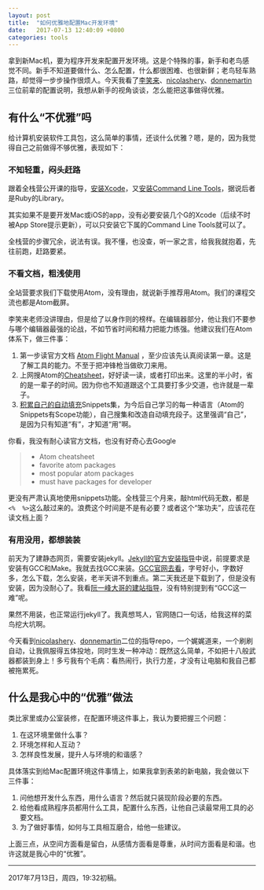 ```yaml
---
layout: post
title:  "如何优雅地配置Mac开发环境"
date:   2017-07-13 12:40:09 +0800
categories: tools
---
```


拿到新Mac机，要为程序开发来配置开发环境。这是个特殊的事，新手和老鸟感觉不同。新手不知道要做什么、怎么配置，什么都很困难、也很新鲜；老鸟轻车熟路，却觉得一步步操作很烦人。今天我看了[李笑来](http://lixiaolai.com/2016/06/16/makecs-basic-dev-env-settup/)、[nicolashery](https://github.com/nicolashery)、[donnemartin](https://github.com/donnemartin)三位前辈的配置说明，我想从新手的视角谈谈，怎么能把这事做得优雅。

## 有什么“不优雅”吗

给计算机安装软件工具包，这么简单的事情，还谈什么优雅？嗯，是的，因为我觉得自己之前做得不够优雅，表现如下：

### 不知轻重，闷头赶路

跟着全栈营公开课的指导，[安装Xcode](https://fullstack.xinshengdaxue.com/posts/8)，又[安装Command Line Tools](https://fullstack.xinshengdaxue.com/posts/9)，据说后者是Ruby的Library。

其实如果不是要开发Mac或iOS的app，没有必要安装几个G的Xcode（后续不时被App Store提示更新），可以只安装它下属的Command Line Tools就可以了。

全栈营的步骤冗余，说法有误。我不懂，也没查，听一家之言，给我我就抱着，先往前跑，赶路要紧。

### 不看文档，粗浅使用

全站营要求我们下载使用Atom，没有理由，就说新手推荐用Atom。我们的课程交流也都是Atom截屏。

李笑来老师没讲理由，但是给了以身作则的榜样。在编辑器部分，他让我们不要参与哪个编辑器最强的论战，不如节省时间和精力把能力练强。他建议我们在Atom体系下，做三件事：

1. 第一步读官方文档 [Atom Flight Manual](http://flight-manual.atom.io/) ，至少应该先认真阅读第一章。这是了解工具的能力。不至于把冲锋枪当做砍刀来用。
2. 上网搜Atom的[Cheatsheet](http://d2wy8f7a9ursnm.cloudfront.net/atom-editor-cheat-sheet.pdf)，好好读一读，或者打印出来。这里的半小时，省的是一辈子的时间。因为你也不知道跟这个工具要打多少交道，也许就是一辈子。
3. [积累自己的自动填充](http://lixiaolai.com/2016/06/17/makecs-atom-advanced/)Snippets集，为今后自己学习的每一种语言（Atom的Snippets有Scope功能），自己搜集和改造自动填充段子。这里强调“自己”，是因为只有知道“有”，才知道“用”啊。

你看，我没有耐心读官方文档，也没有好奇心去Google

> - Atom cheatsheet
> - favorite atom packages
> - most popular atom packages
> - must have packages for developer

更没有严肃认真地使用snippets功能。全栈营三个月来，敲html代码无数，都是`<%  %>`这么敲过来的。浪费这个时间是不是有必要？或者这个“笨功夫”，应该花在读文档上面？

### 有用没用，都想装装

前天为了建静态网页，需要安装jekyll。[Jekyll的官方安装指导](https://jekyllrb.com/docs/installation/)中说，前提要求是安装有GCC和Make。我就去找GCC来装。[GCC官网去看](https://gcc.gnu.org/install/)，字号好小，字数好多，怎么下载，怎么安装，老半天讲不到重点。第二天我还是下载到了，但是没有安装，因为没耐心了。我看[阮一峰大哥的建站指导](http://www.ruanyifeng.com/blog/2012/08/blogging_with_jekyll.html)，没有特别提到有“GCC这一难”呢。

果然不用装，也正常运行jekyll了。我真想骂人，官网随口一句话，给我这样的菜鸟挖大坑啊。

今天看到[nicolashery](https://github.com/nicolashery)、[donnemartin](https://github.com/donnemartin)二位的指导repo，一个娓娓道来，一个刷刷自动，让我佩服得五体投地，同时生发一种冲动：既然这么简单，不如把十八般武器都装到身上！多亏我有个毛病：看热闹行，执行力差，才没有让电脑和我自己都被拖累死。

## 什么是我心中的“优雅”做法

类比家里或办公室装修，在配置环境这件事上，我认为要把握三个问题：

1. 在这环境里做什么事？
2. 环境怎样和人互动？
3. 怎样良性发展，提升人与环境的和谐感？

具体落实到给Mac配置环境这件事情上，如果我拿到表弟的新电脑，我会做以下三件事：

1. 问他想开发什么东西，用什么语言？然后就只装现阶段必要的东西。
2. 给他看成熟程序员都用什么工具，配置什么东西，让他自己读最常用工具的必要文档。
3. 为了做好事情，如何与工具相互磨合，给他一些建议。

上面三点，从空间方面看是留白，从感情方面看是尊重，从时间方面看是和谐。也许这就是我心中的“优雅”。

---

2017年7月13日，周四，19:32初稿。